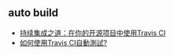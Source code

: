 ## auto build 

* [持续集成之道：在你的开源项目中使用Travis CI][1]
* [如何使用Travis CI自動測試?][2]



[1]:http://www.cnblogs.com/huang0925/archive/2013/05/30/3108370.html
[2]:http://oomusou.io/ci/travis-ci-setup/
